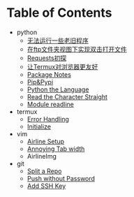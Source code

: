 # Table of Contents
- python
    - [ 无法运行一些老旧程序](./python/DailySnippets.md)
    - [在ftp文件夹视图下实现双击打开文件](./python/FTPFileDbClickOpen.md)
    - [Requests初探](./python/RequestsGlimpse.md)
    - [让Termux对浏览器更友好](./python/TermuxWithBrowser.md)
    - [Package Notes](./python/packages.md)
    - [Pip&Pypi](./python/pip.md)
    - [Python the Language](./python/python.md)
    - [Read the Character Straight](./python/readchr.md)
    - [Module readline](./python/readline.md)
- termux
    - [Error Handling](./termux/errors.md)
    - [Initialize](./termux/init.md)
- vim
    - [Airline Setup](./vim/Airline.md)
    - [Annoying Tab width](./vim/TabSetting.md)
    - AirlineImg
- git
    - [Split a Repo](./git/SplitRepo.md)
    - [Push without Password](./git/password.md)
    - [Add SSH Key](./git/ssh.md)
